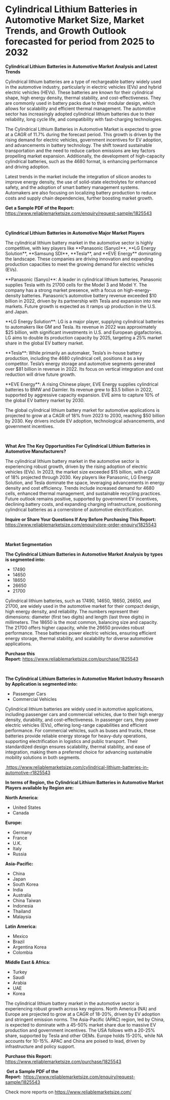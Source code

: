 <p><h1>Cylindrical Lithium Batteries in Automotive Market Size, Market Trends, and Growth Outlook forecasted for period from 2025 to 2032</h1></p><p><strong>Cylindrical Lithium Batteries in Automotive Market Analysis and Latest Trends</strong></p>
<p><p>Cylindrical lithium batteries are a type of rechargeable battery widely used in the automotive industry, particularly in electric vehicles (EVs) and hybrid electric vehicles (HEVs). These batteries are known for their cylindrical shape, high energy density, thermal stability, and cost-effectiveness. They are commonly used in battery packs due to their modular design, which allows for scalability and efficient thermal management. The automotive sector has increasingly adopted cylindrical lithium batteries due to their reliability, long cycle life, and compatibility with fast-charging technologies.</p><p>The Cylindrical Lithium Batteries in Automotive Market is expected to grow at a CAGR of 11.7% during the forecast period. This growth is driven by the rising demand for electric vehicles, government incentives for EV adoption, and advancements in battery technology. The shift toward sustainable transportation and the need to reduce carbon emissions are key factors propelling market expansion. Additionally, the development of high-capacity cylindrical batteries, such as the 4680 format, is enhancing performance and driving adoption.</p><p>Latest trends in the market include the integration of silicon anodes to improve energy density, the use of solid-state electrolytes for enhanced safety, and the adoption of smart battery management systems. Automakers are also focusing on localizing battery production to reduce costs and supply chain dependencies, further boosting market growth.</p></p>
<p><strong>Get a Sample PDF of the Report:&nbsp;</strong> <a href="https://www.reliablemarketsize.com/enquiry/request-sample/1825543?utm_campaign=1885&utm_medium=2&utm_source=Github&utm_content=ia&utm_term=23012025&utm_id=cylindrical-lithium-batteries-in-automotive">https://www.reliablemarketsize.com/enquiry/request-sample/1825543</a></p>
<p>&nbsp;</p>
<p><strong>Cylindrical Lithium Batteries in Automotive Major Market Players</strong></p>
<p><p>The cylindrical lithium battery market in the automotive sector is highly competitive, with key players like **Panasonic (Sanyo)**, **LG Energy Solution**, **Samsung SDI**, **Tesla**, and **EVE Energy** dominating the landscape. These companies are driving innovation and expanding production capacities to meet the growing demand for electric vehicles (EVs).</p><p>**Panasonic (Sanyo)**: A leader in cylindrical lithium batteries, Panasonic supplies Tesla with its 21700 cells for the Model 3 and Model Y. The company has a strong market presence, with a focus on high-energy-density batteries. Panasonic’s automotive battery revenue exceeded $10 billion in 2022, driven by its partnership with Tesla and expansion into new markets. Future growth is expected as it ramps up production in the U.S. and Japan.</p><p>**LG Energy Solution**: LG is a major player, supplying cylindrical batteries to automakers like GM and Tesla. Its revenue in 2022 was approximately $25 billion, with significant investments in U.S. and European gigafactories. LG aims to double its production capacity by 2025, targeting a 25% market share in the global EV battery market.</p><p>**Tesla**: While primarily an automaker, Tesla’s in-house battery production, including the 4680 cylindrical cell, positions it as a key competitor. Tesla’s energy storage and automotive segments generated over $81 billion in revenue in 2022. Its focus on vertical integration and cost reduction will drive future growth.</p><p>**EVE Energy**: A rising Chinese player, EVE Energy supplies cylindrical batteries to BMW and Daimler. Its revenue grew to $3.5 billion in 2022, supported by aggressive capacity expansion. EVE aims to capture 10% of the global EV battery market by 2030.</p><p>The global cylindrical lithium battery market for automotive applications is projected to grow at a CAGR of 18% from 2023 to 2030, reaching $50 billion by 2030. Key drivers include EV adoption, technological advancements, and government incentives.</p></p>
<p>&nbsp;</p>
<p><strong>What Are The Key Opportunities For Cylindrical Lithium Batteries in Automotive Manufacturers?</strong></p>
<p><p>The cylindrical lithium battery market in the automotive sector is experiencing robust growth, driven by the rising adoption of electric vehicles (EVs). In 2023, the market size exceeded $15 billion, with a CAGR of 18% projected through 2030. Key players like Panasonic, LG Energy Solution, and Tesla dominate the space, leveraging advancements in energy density and cost efficiency. Trends include increased demand for 4680 cells, enhanced thermal management, and sustainable recycling practices. Future outlook remains positive, supported by government EV incentives, declining battery costs, and expanding charging infrastructure, positioning cylindrical batteries as a cornerstone of automotive electrification.</p></p>
<p><strong>Inquire or Share Your Questions If Any Before Purchasing This Report:</strong> <a href="https://www.reliablemarketsize.com/enquiry/pre-order-enquiry/1825543?utm_campaign=1885&utm_medium=2&utm_source=Github&utm_content=ia&utm_term=23012025&utm_id=cylindrical-lithium-batteries-in-automotive">https://www.reliablemarketsize.com/enquiry/pre-order-enquiry/1825543</a></p>
<p>&nbsp;</p>
<p><strong>Market Segmentation</strong></p>
<p><strong>The Cylindrical Lithium Batteries in Automotive Market Analysis by types is segmented into:</strong></p>
<p><ul><li>17490</li><li>14650</li><li>18650</li><li>26650</li><li>21700</li></ul></p>
<p><p>Cylindrical lithium batteries, such as 17490, 14650, 18650, 26650, and 21700, are widely used in the automotive market for their compact design, high energy density, and reliability. The numbers represent their dimensions: diameter (first two digits) and length (last three digits) in millimeters. The 18650 is the most common, balancing size and capacity. The 21700 offers higher capacity, while the 26650 provides robust performance. These batteries power electric vehicles, ensuring efficient energy storage, thermal stability, and scalability for diverse automotive applications.</p></p>
<p><strong>Purchase this Report:&nbsp;</strong><a href="https://www.reliablemarketsize.com/purchase/1825543?utm_campaign=1885&utm_medium=2&utm_source=Github&utm_content=ia&utm_term=23012025&utm_id=cylindrical-lithium-batteries-in-automotive">https://www.reliablemarketsize.com/purchase/1825543</a></p>
<p>&nbsp;</p>
<p><strong>The Cylindrical Lithium Batteries in Automotive Market Industry Research by Application is segmented into:</strong></p>
<p><ul><li>Passenger Cars</li><li>Commercial Vehicles</li></ul></p>
<p><p>Cylindrical lithium batteries are widely used in automotive applications, including passenger cars and commercial vehicles, due to their high energy density, durability, and cost-effectiveness. In passenger cars, they power electric vehicles (EVs), offering long-range capabilities and efficient performance. For commercial vehicles, such as buses and trucks, these batteries provide reliable energy storage for heavy-duty operations, supporting electrification in logistics and public transport. Their standardized design ensures scalability, thermal stability, and ease of integration, making them a preferred choice for advancing sustainable mobility solutions in both segments.</p></p>
<p><a href="https://www.reliablemarketsize.com/cylindrical-lithium-batteries-in-automotive-r1825543?utm_campaign=1885&utm_medium=2&utm_source=Github&utm_content=ia&utm_term=23012025&utm_id=cylindrical-lithium-batteries-in-automotive">&nbsp;https://www.reliablemarketsize.com/cylindrical-lithium-batteries-in-automotive-r1825543</a></p>
<p><strong>In terms of Region, the Cylindrical Lithium Batteries in Automotive Market Players available by Region are:</strong></p>
<p>
    <p> <strong> North America: </strong>
        <ul>
            <li>United States</li>
            <li>Canada</li>
        </ul>
        </p> 
    <p> <strong> Europe: </strong>
        <ul>
            <li>Germany</li>
            <li>France</li>
            <li>U.K.</li>
            <li>Italy</li>
            <li>Russia</li>
        </ul>
        </p> 
    <p> <strong> Asia-Pacific: </strong>
        <ul>
            <li>China</li>
            <li>Japan</li>
            <li>South Korea</li>
            <li>India</li>
            <li>Australia</li>
            <li>China Taiwan</li>
            <li>Indonesia</li>
            <li>Thailand</li>
            <li>Malaysia</li>
        </ul>
        </p> 
    <p> <strong> Latin America: </strong>
        <ul>
            <li>Mexico</li>
            <li>Brazil</li>
            <li>Argentina Korea</li>
            <li>Colombia</li>
        </ul>
        </p> 
    <p> <strong> Middle East & Africa: </strong>
        <ul>
            <li>Turkey</li>
            <li>Saudi</li>
            <li>Arabia</li>
            <li>UAE</li>
            <li>Korea</li>
        </ul>
    </p>
    </p>
<p><p>The cylindrical lithium battery market in the automotive sector is experiencing robust growth across key regions. North America (NA) and Europe are projected to grow at a CAGR of 18-20%, driven by EV adoption and stringent emission norms. The Asia-Pacific (APAC) region, led by China, is expected to dominate with a 45-50% market share due to massive EV production and government incentives. The USA follows with a 20-25% share, supported by Tesla and other OEMs. Europe holds 15-20%, while NA accounts for 10-15%. APAC and China are poised to lead, driven by infrastructure and policy support.</p></p>
<p><strong>Purchase this Report: </strong><a href="https://www.reliablemarketsize.com/purchase/1825543?utm_campaign=1885&utm_medium=2&utm_source=Github&utm_content=ia&utm_term=23012025&utm_id=cylindrical-lithium-batteries-in-automotive">https://www.reliablemarketsize.com/purchase/1825543</a></p>
<p>&nbsp;<strong>Get a Sample PDF of the Report:&nbsp;&nbsp;</strong><a href="https://www.reliablemarketsize.com/enquiry/request-sample/1825543?utm_campaign=1885&utm_medium=2&utm_source=Github&utm_content=ia&utm_term=23012025&utm_id=cylindrical-lithium-batteries-in-automotive">https://www.reliablemarketsize.com/enquiry/request-sample/1825543</a></p>
<p><strong></strong></p>
<p>Check more reports on <a href="https://www.reliablemarketsize.com/?utm_campaign=1885&utm_medium=2&utm_source=Github&utm_content=ia&utm_term=23012025&utm_id=cylindrical-lithium-batteries-in-automotive">https://www.reliablemarketsize.com/</a></p>